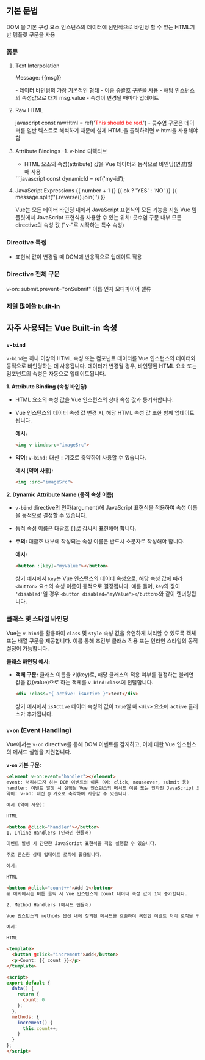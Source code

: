 ## 기본 문법
DOM 을 기본 구성 요소 인스턴스의 데이터에 선언적으로 바인딩 할 수 있는 HTML기반 템플릿 구문을 사용

### 종류

1. Text Interpolation
    <p> Message: {{msg}}</p>
    - 데이터 바인딩의 가장 기본적인 형태
    - 이중 중괄호 구문을 사용
    - 해당 인스턴스의 속성값으로 대체 msg.value
    - 속성이 변경될 때마다 업데이트
2. Raw HTML
    <div v-html="rawHtml"></div>
    javascript
    const rawHtml = ref('<span style="color:red">This should be red.</span>')
    - 콧수염 구문은 데이터를 일반 텍스트로 해석하기 때문에 실제 HTML을 출력하려면 v-html을 사용해야 함
3. Attribute Bindings
    -1. v-bind 디렉티브
    - HTML 요소의 속성(attribute) 값을 Vue 데이터와 동적으로 바인딩(연결)할 때 사용
    <div v-bind:id="dynamicId"></div>
    <div :id="dynamicId"></div>
    ```javascript
    const dynamicId = ref('my-id');
4. JavaScript Expressions
    {{ number + 1 }}
    {{ ok ? 'YES' : 'NO' }}
    {{ message.split('').reverse().join('') }}
    <div v-bind:id="'list-' + id"></div>

    Vue는 모든 데이터 바인딩 내에서 JavaScript 표현식의 모든 기능을 지원
    Vue 템플릿에서 JavaScript 표현식을 사용할 수 있는 위치:
    콧수염 구문 내부
    모든 directive의 속성 값 ("v-"로 시작하는 특수 속성)

### Directive 특징
- 표현식 값이 변경될 때 DOM에 반응적으로 업데이트 적용

### Directive 전체 구문
v-on: submit.prevent="onSubmit"
이름    인자    모디파이어  밸류

### 제일 많이쓸 bulit-in

## 자주 사용되는 Vue Built-in 속성

### `v-bind`

`v-bind`는 하나 이상의 HTML 속성 또는 컴포넌트 데이터를 Vue 인스턴스의 데이터와 동적으로 바인딩하는 데 사용됩니다. 데이터가 변경될 경우, 바인딩된 HTML 요소 또는 컴포넌트의 속성은 자동으로 업데이트됩니다.

**1. Attribute Binding (속성 바인딩)**

* HTML 요소의 속성 값을 Vue 인스턴스의 상태 속성 값과 동기화합니다.
* Vue 인스턴스의 데이터 속성 값 변경 시, 해당 HTML 속성 값 또한 함께 업데이트됩니다.

    **예시:**

    ```html
    <img v-bind:src="imageSrc">
    ```

* **약어:** `v-bind:` 대신 `:` 기호로 축약하여 사용할 수 있습니다.

    **예시 (약어 사용):**

    ```html
    <img :src="imageSrc">
    ```

**2. Dynamic Attribute Name (동적 속성 이름)**

* `v-bind` directive의 인자(argument)에 JavaScript 표현식을 적용하여 속성 이름을 동적으로 결정할 수 있습니다.
* 동적 속성 이름은 대괄호 `[]`로 감싸서 표현해야 합니다.
* **주의:** 대괄호 내부에 작성되는 속성 이름은 반드시 소문자로 작성해야 합니다.

    **예시:**

    ```html
    <button :[key]="myValue"></button>
    ```

    상기 예시에서 `key`는 Vue 인스턴스의 데이터 속성으로, 해당 속성 값에 따라 `<button>` 요소의 속성 이름이 동적으로 결정됩니다. 예를 들어, `key`의 값이 `'disabled'`일 경우 `<button disabled="myValue"></button>`와 같이 렌더링됩니다.

### 클래스 및 스타일 바인딩

Vue는 `v-bind`를 활용하여 `class` 및 `style` 속성 값을 유연하게 처리할 수 있도록 객체 또는 배열 구문을 제공합니다. 이를 통해 조건부 클래스 적용 또는 인라인 스타일의 동적 설정이 가능합니다.

**클래스 바인딩 예시:**

* **객체 구문:** 클래스 이름을 키(key)로, 해당 클래스의 적용 여부를 결정하는 불리언 값을 값(value)으로 하는 객체를 `v-bind:class`에 전달합니다.

    ```html
    <div :class="{ active: isActive }">text</div>
    ```

    상기 예시에서 `isActive` 데이터 속성의 값이 `true`일 때 `<div>` 요소에 `active` 클래스가 추가됩니다.

### `v-on` (Event Handling)

Vue에서는 `v-on` directive를 통해 DOM 이벤트를 감지하고, 이에 대한 Vue 인스턴스의 메서드 실행을 지원합니다.

**`v-on` 기본 구문:**

```html
<element v-on:event="handler"></element>
event: 처리하고자 하는 DOM 이벤트의 이름 (예: click, mouseover, submit 등)
handler: 이벤트 발생 시 실행될 Vue 인스턴스의 메서드 이름 또는 인라인 JavaScript 표현식
약어: v-on: 대신 @ 기호로 축약하여 사용할 수 있습니다.

예시 (약어 사용):

HTML

<button @click="handler"></button>
1. Inline Handlers (인라인 핸들러)

이벤트 발생 시 간단한 JavaScript 표현식을 직접 실행할 수 있습니다.

주로 단순한 상태 업데이트 로직에 활용됩니다.

예시:

HTML

<button @click="count++">Add 1</button>
위 예시에서는 버튼 클릭 시 Vue 인스턴스의 count 데이터 속성 값이 1씩 증가합니다.

2. Method Handlers (메서드 핸들러)

Vue 인스턴스의 methods 옵션 내에 정의된 메서드를 호출하여 복잡한 이벤트 처리 로직을 구현합니다.

예시:

HTML

<template>
  <button @click="increment">Add</button>
  <p>Count: {{ count }}</p>
</template>

<script>
export default {
  data() {
    return {
      count: 0
    };
  },
  methods: {
    increment() {
      this.count++;
    }
  }
};
</script>

